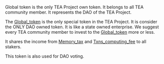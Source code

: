Global token is the only TEA Project own token. It belongs to all TEA community member.
It represents the DAO of the TEA Project.

The [Global_token](Global_token.md) is the only special token in the TEA Project. It is consider the ONLY DAO owned token. It is like a state owned enterprise. We suggest every TEA community member to invest to the [Global_token](Global_token.md) more or less.

It shares the income from [Memory_tax](Memory_tax.md) and [Txns_computing_fee](../harberger_tax/Txns_computing_fee.md) to all stakers.

This token is also used for DAO voting.
